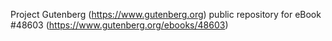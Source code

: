 Project Gutenberg (https://www.gutenberg.org) public repository for eBook #48603 (https://www.gutenberg.org/ebooks/48603)
